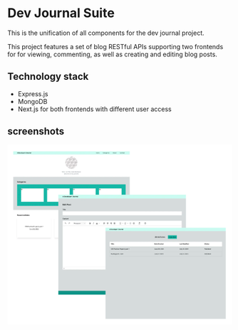 # Dev Journal Suite

This is the unification of all components for the dev journal project.

This project features a set of blog RESTful APIs supporting two frontends for for viewing, commenting, as well as creating and editing blog posts. 

## Technology stack
* Express.js
* MongoDB
* Next.js for both frontends with different user access

## screenshots

![screen](/screenshots/screen.png)

